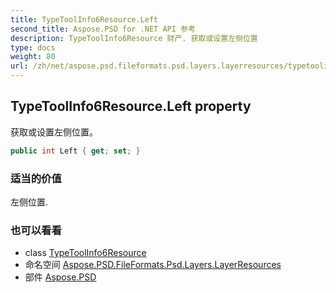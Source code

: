 ```yaml
---
title: TypeToolInfo6Resource.Left
second_title: Aspose.PSD for .NET API 参考
description: TypeToolInfo6Resource 财产. 获取或设置左侧位置
type: docs
weight: 80
url: /zh/net/aspose.psd.fileformats.psd.layers.layerresources/typetoolinfo6resource/left/
---
```

## TypeToolInfo6Resource.Left property

获取或设置左侧位置。

```csharp
public int Left { get; set; }
```

### 适当的价值

左侧位置.

### 也可以看看

* class [TypeToolInfo6Resource](../)
* 命名空间 [Aspose.PSD.FileFormats.Psd.Layers.LayerResources](../../typetoolinfo6resource/)
* 部件 [Aspose.PSD](../../../)


